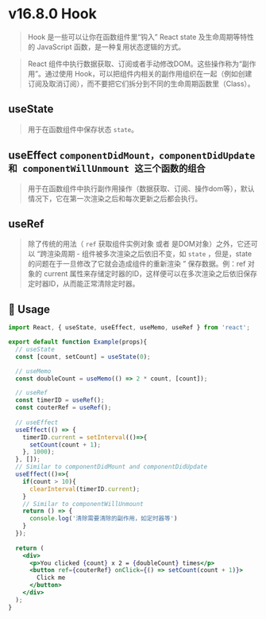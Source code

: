 # v16.8.0 Hook

> Hook 是一些可以让你在函数组件里“钩入” React state 及生命周期等特性的 JavaScript 函数，是一种复用状态逻辑的方式。

> React 组件中执行数据获取、订阅或者手动修改DOM。这些操作称为“副作用”。通过使用 Hook，可以把组件内相关的副作用组织在一起（例如创建订阅及取消订阅），而不要把它们拆分到不同的生命周期函数里（Class）。

## useState

> 用于在函数组件中保存状态 `state`。

## useEffect `componentDidMount，componentDidUpdate 和 componentWillUnmount 这三个函数的组合`

> 用于在函数组件中执行副作用操作（数据获取、订阅、操作dom等），默认情况下，它在第一次渲染之后和每次更新之后都会执行。

## useRef  

> 除了传统的用法（ `ref` 获取组件实例对象 或者 是DOM对象）之外，它还可以 “跨渲染周期 - 组件被多次渲染之后依旧不变，如 `state` ，但是，state的问题在于一旦修改了它就会造成组件的重新渲染 ” 保存数据。例：ref 对象的 current 属性来存储定时器的ID，这样便可以在多次渲染之后依旧保存定时器ID，从而能正常清除定时器。

## 🔨 Usage

```jsx
import React, { useState, useEffect, useMemo, useRef } from 'react';

export default function Example(props){
  // useState
  const [count, setCount] = useState(0);

  // useMemo
  const doubleCount = useMemo(() => 2 * count, [count]);

  // useRef
  const timerID = useRef();
  const couterRef = useRef();
  
  // useEffect
  useEffect(() => {
    timerID.current = setInterval(()=>{
      setCount(count + 1);
    }, 1000); 
  }, []);
  // Similar to componentDidMount and componentDidUpdate
  useEffect(()=>{
    if(count > 10){
      clearInterval(timerID.current);
    }
    // Similar to componentWillUnmount
    return () => {
      console.log('清除需要清除的副作用，如定时器等')
    }
  });
  
  return (
    <div>
      <p>You clicked {count} x 2 = {doubleCount} times</p>
      <button ref={couterRef} onClick={() => setCount(count + 1)}>
        Click me
      </button>
    </div>
  );
}
```
